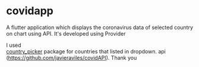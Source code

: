 # covidapp


A flutter application which displays the coronavirus data of selected country on chart using API. It's developed using Provider

I used  
[country_picker](https://pub.dev/packages/country_picker) package for countries that listed in dropdown. 
api (https://github.com/javieraviles/covidAPI).
Thank you
 







          

